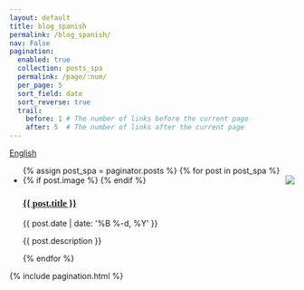 ```yaml
---
layout: default
title: blog_spanish
permalink: /blog_spanish/
nav: False
pagination:
  enabled: true
  collection: posts_spa
  permalink: /page/:num/
  per_page: 5
  sort_field: date
  sort_reverse: true
  trail:
    before: 1 # The number of links before the current page
    after: 5  # The number of links after the current page
---
```

<!--Buttom to spanish-->
<a class="btn draw-border" href="https://www.elenocastro.com/blog/" style="text-align: right;">English</a>

<div class="post">


  <ul class="post-list">
    {% assign post_spa = paginator.posts %}
    {% for post in post_spa %}
            <li>
                <!--Just to add an image for each post-->
                {% if post.image %}       
                <div class="col-xs-8 col-sm-5 p-2 pt-2 pb-sm-2 pb-4 pl-sm-4" style="float: right; max-width:340px; max-height: 200px; overflow: hidden;">
                <img class="img-fluid" src="{{ post.image }}">
                </div>
                {% endif %}
                <h3 style="font-family: 'Playfair Display', serif; text-align: left;"><a class="post-title" href="{{ post.url | prepend: site.baseurl }}">{{ post.title }}</a></h3>
                <p class="post-meta">{{ post.date | date: '%B %-d, %Y' }}</p>
                <p>{{ post.description }}</p>
            </li>
    {% endfor %}
  </ul>

  {% include pagination.html %}

</div>
